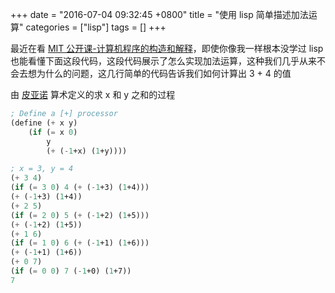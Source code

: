 +++
date = "2016-07-04 09:32:45 +0800"
title = "使用 lisp 简单描述加法运算"
categories = ["lisp"]
tags = []
+++

最近在看 [MIT 公开课-计算机程序的构造和解释](http://v.youku.com/v_show/id_XNTEzMDAyMTU2.html?f=18958522)，即使你像我一样根本没学过 lisp 也能看懂下面这段代码，这段代码展示了怎么实现加法运算，这种我们几乎从来不会去想为什么的问题，这几行简单的代码告诉我们如何计算出 3 + 4 的值

由 [皮亚诺](https://zh.wikipedia.org/wiki/%E7%9A%AE%E4%BA%9A%E8%AF%BA%E5%85%AC%E7%90%86) 算术定义的求 x 和 y 之和的过程

<!--more-->

```lisp
; Define a [+] processor
(define (+ x y)
    (if (= x 0)
        y
        (+ (-1+x) (1+y))))

; x = 3, y = 4
(+ 3 4)
(if (= 3 0) 4 (+ (-1+3) (1+4)))
(+ (-1+3) (1+4))
(+ 2 5)
(if (= 2 0) 5 (+ (-1+2) (1+5)))
(+ (-1+2) (1+5))
(+ 1 6)
(if (= 1 0) 6 (+ (-1+1) (1+6)))
(+ (-1+1) (1+6))
(+ 0 7)
(if (= 0 0) 7 (-1+0) (1+7))
7
```